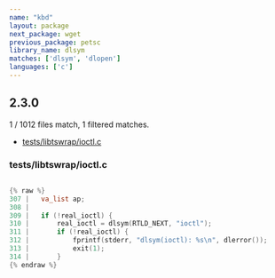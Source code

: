 ```yaml
---
name: "kbd"
layout: package
next_package: wget
previous_package: petsc
library_name: dlsym
matches: ['dlsym', 'dlopen']
languages: ['c']
---
```

## 2.3.0
1 / 1012 files match, 1 filtered matches.

 - [tests/libtswrap/ioctl.c](#testslibtswrapioctlc)

### tests/libtswrap/ioctl.c

```c

{% raw %}
307 | 	va_list ap;
308 | 
309 | 	if (!real_ioctl) {
310 | 		real_ioctl = dlsym(RTLD_NEXT, "ioctl");
311 | 		if (!real_ioctl) {
312 | 			fprintf(stderr, "dlsym(ioctl): %s\n", dlerror());
313 | 			exit(1);
314 | 		}
{% endraw %}

```